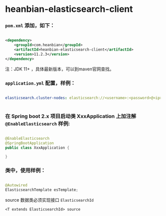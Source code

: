 # heanbian-elasticsearch-client

### `pom.xml` 添加，如下：

```xml

<dependency>
	<groupId>com.heanbian</groupId>
	<artifactId>heanbian-elasticsearch-client</artifactId>
	<version>11.2.3</version>
</dependency>

```
注：JDK 11+ ，具体最新版本，可以到maven官网查找。

### `application.yml` 配置，样例：

```yaml

elasticsearch.cluster-nodes: elasticsearch://<username>:<password>@<ip>:<port>,<ip>:<port>...
  
```

### 在 Spring boot 2.x 项目启动类 XxxApplication 上加注解 `@EnableElasticsearch` 样例:

```java

@EnableElasticsearch
@SpringBootApplication
public class XxxApplication {

}

```

### 类中，使用样例：

```java

@Autowired
ElasticsearchTemplate esTemplate;

```

source 数据类必须实现接口 `ElasticsearchId`

```
<T extends ElasticsearchId> source
```